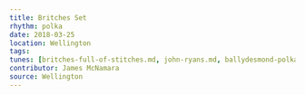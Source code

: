 ```yaml
---
title: Britches Set
rhythm: polka
date: 2018-03-25
location: Wellington
tags:
tunes: [britches-full-of-stitches.md, john-ryans.md, ballydesmond-polka-3.md]
contributor: James McNamara
source: Wellington
---
```


